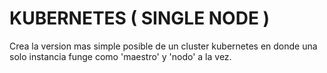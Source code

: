 # KUBERNETES ( SINGLE NODE )
Crea la version mas simple posible de un cluster kubernetes en donde una solo instancia funge como 'maestro' y 'nodo' a la vez.